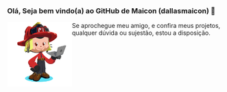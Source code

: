 ### Olá, Seja bem vindo(a) ao GitHub de Maicon (dallasmaicon) 👋

<img src="https://github.com/dallasmaicon/dallasmaicon/blob/master/octocat.png?raw=true" title="Octocat de DallasMaicon" alt="Octocat de DallasMaicon" width="30%" align="left" />

<p>Se aprochegue meu amigo, e confira meus projetos, qualquer dúvida ou sujestão, estou a disposição.</p>

<!--
**dallasmaicon/dallasmaicon** is a ✨ _special_ ✨ repository because its `README.md` (this file) appears on your GitHub profile.

Here are some ideas to get you started:

- 🔭 I’m currently working on ...
- 🌱 I’m currently learning ...
- 👯 I’m looking to collaborate on ...
- 🤔 I’m looking for help with ...
- 💬 Ask me about ...
- 📫 How to reach me: ...
- 😄 Pronouns: ...
- ⚡ Fun fact: ...
-->
